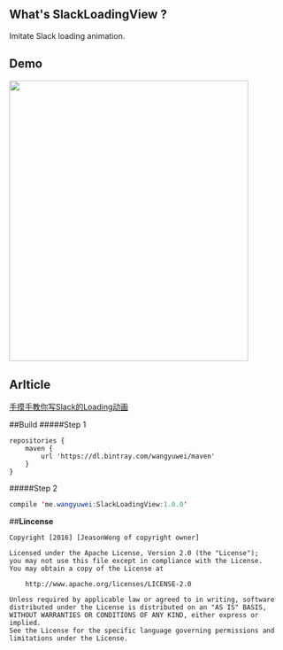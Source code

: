 ## What's SlackLoadingView ?
Imitate Slack loading animation.

## Demo
<img src="http://i2.piimg.com/1070/0a3bbeb7b73c6f87.gif" width = "432" height = "507.6" align=center />

## Arlticle
[手摸手教你写Slack的Loading动画](http://www.wangyuwei.me/2016/08/14/%E6%89%8B%E6%91%B8%E6%89%8B%E6%95%99%E4%BD%A0%E5%86%99Slack%E7%9A%84Loading%E5%8A%A8%E7%94%BB/)

##Build
#####Step 1 
```build
repositories {
    maven {
        url 'https://dl.bintray.com/wangyuwei/maven'
    }
}
```
#####Step 2
```java
compile 'me.wangyuwei:SlackLoadingView:1.0.0'
```

##**Lincense**

```lincense
Copyright [2016] [JeasonWong of copyright owner]

Licensed under the Apache License, Version 2.0 (the "License");
you may not use this file except in compliance with the License.
You may obtain a copy of the License at

    http://www.apache.org/licenses/LICENSE-2.0

Unless required by applicable law or agreed to in writing, software
distributed under the License is distributed on an "AS IS" BASIS,
WITHOUT WARRANTIES OR CONDITIONS OF ANY KIND, either express or implied.
See the License for the specific language governing permissions and
limitations under the License.
```


